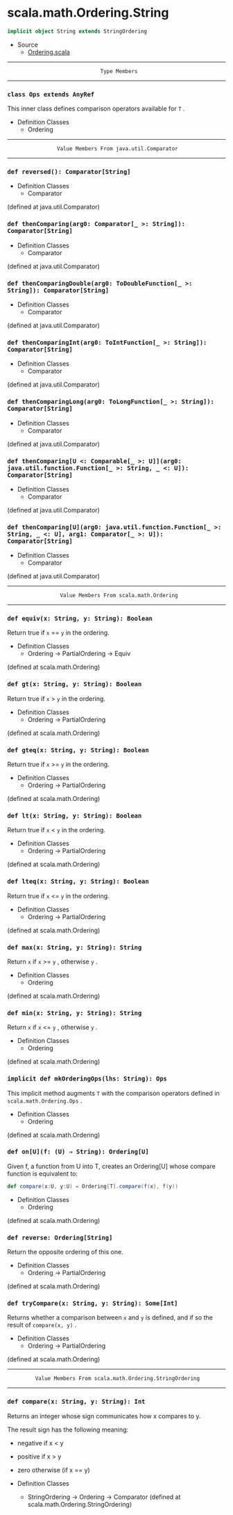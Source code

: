 
#                          scala.math.Ordering.String                          #

```scala
implicit object String extends StringOrdering
```

* Source
  * [Ordering.scala](https://github.com/scala/scala/tree/6d09a1ba5f/src/library/scala/math/Ordering.scala#L1)


--------------------------------------------------------------------------------
                                  Type Members
--------------------------------------------------------------------------------


### `class Ops extends AnyRef`                                               ###

This inner class defines comparison operators available for `T` .

* Definition Classes
  * Ordering


--------------------------------------------------------------------------------
                    Value Members From java.util.Comparator
--------------------------------------------------------------------------------


### `def reversed(): Comparator[String]`                                     ###

* Definition Classes
  * Comparator

(defined at java.util.Comparator)


### `def thenComparing(arg0: Comparator[_ >: String]): Comparator[String]`   ###

* Definition Classes
  * Comparator

(defined at java.util.Comparator)


### `def thenComparingDouble(arg0: ToDoubleFunction[_ >: String]): Comparator[String]` ###

* Definition Classes
  * Comparator

(defined at java.util.Comparator)


### `def thenComparingInt(arg0: ToIntFunction[_ >: String]): Comparator[String]` ###

* Definition Classes
  * Comparator

(defined at java.util.Comparator)


### `def thenComparingLong(arg0: ToLongFunction[_ >: String]): Comparator[String]` ###

* Definition Classes
  * Comparator

(defined at java.util.Comparator)


### `def thenComparing[U <: Comparable[_ >: U]](arg0: java.util.function.Function[_ >: String, _ <: U]): Comparator[String]` ###

* Definition Classes
  * Comparator

(defined at java.util.Comparator)


### `def thenComparing[U](arg0: java.util.function.Function[_ >: String, _ <: U], arg1: Comparator[_ >: U]): Comparator[String]` ###

* Definition Classes
  * Comparator

(defined at java.util.Comparator)


--------------------------------------------------------------------------------
                     Value Members From scala.math.Ordering
--------------------------------------------------------------------------------


### `def equiv(x: String, y: String): Boolean`                               ###

Return true if `x` == `y` in the ordering.

* Definition Classes
  * Ordering → PartialOrdering → Equiv

(defined at scala.math.Ordering)


### `def gt(x: String, y: String): Boolean`                                  ###

Return true if `x` > `y` in the ordering.

* Definition Classes
  * Ordering → PartialOrdering

(defined at scala.math.Ordering)


### `def gteq(x: String, y: String): Boolean`                                ###

Return true if `x` >= `y` in the ordering.

* Definition Classes
  * Ordering → PartialOrdering

(defined at scala.math.Ordering)


### `def lt(x: String, y: String): Boolean`                                  ###

Return true if `x` < `y` in the ordering.

* Definition Classes
  * Ordering → PartialOrdering

(defined at scala.math.Ordering)


### `def lteq(x: String, y: String): Boolean`                                ###

Return true if `x` <= `y` in the ordering.

* Definition Classes
  * Ordering → PartialOrdering

(defined at scala.math.Ordering)


### `def max(x: String, y: String): String`                                  ###

Return `x` if `x` >= `y` , otherwise `y` .

* Definition Classes
  * Ordering

(defined at scala.math.Ordering)


### `def min(x: String, y: String): String`                                  ###

Return `x` if `x` <= `y` , otherwise `y` .

* Definition Classes
  * Ordering

(defined at scala.math.Ordering)


### `implicit def mkOrderingOps(lhs: String): Ops`                           ###

This implicit method augments `T` with the comparison operators defined in
 `scala.math.Ordering.Ops` .

* Definition Classes
  * Ordering

(defined at scala.math.Ordering)


### `def on[U](f: (U) ⇒ String): Ordering[U]`                                ###

Given f, a function from U into T, creates an Ordering[U] whose compare function
is equivalent to:

```scala
def compare(x:U, y:U) = Ordering[T].compare(f(x), f(y))
```

* Definition Classes
  * Ordering

(defined at scala.math.Ordering)


### `def reverse: Ordering[String]`                                          ###

Return the opposite ordering of this one.

* Definition Classes
  * Ordering → PartialOrdering

(defined at scala.math.Ordering)


### `def tryCompare(x: String, y: String): Some[Int]`                        ###

Returns whether a comparison between `x` and `y` is defined, and if so the
result of `compare(x, y)` .

* Definition Classes
  * Ordering → PartialOrdering

(defined at scala.math.Ordering)


--------------------------------------------------------------------------------
             Value Members From scala.math.Ordering.StringOrdering
--------------------------------------------------------------------------------


### `def compare(x: String, y: String): Int`                                 ###

Returns an integer whose sign communicates how x compares to y.

The result sign has the following meaning:

* negative if x < y
* positive if x > y
* zero otherwise (if x == y)

* Definition Classes
  * StringOrdering → Ordering → Comparator
(defined at scala.math.Ordering.StringOrdering)
